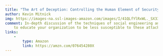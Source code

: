 ```yaml
---
title: "The Art of Deception: Controlling the Human Element of Security"
author: Kevin Mitnick
img: https://images-na.ssl-images-amazon.com/images/I/41QLfYlRxWL._SX331_BO1,204,203,200_.jpg
comment: In-depth discussion of the techniques of social engineering and how
    to educate your organization to be less susceptible to these attacks.
links:
    -
        type: Amazon
        link: https://amzn.com/076454280X
---
```

